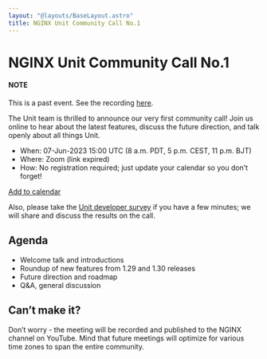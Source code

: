 ```yaml
---
layout: "@layouts/BaseLayout.astro"
title: NGINX Unit Community Call No.1
---
```

# NGINX Unit Community Call No.1

#### NOTE
This is a past event.
See the recording
[here](https://www.youtube.com/watch?v=EZbcc6D03Io).

The Unit team is thrilled to announce our very first community call!
Join us online to hear about the latest features, discuss the future
direction, and talk openly about all things Unit.

- When: 07-Jun-2023 15:00 UTC (8 a.m. PDT, 5 p.m. CEST, 11 p.m. BJT)
- Where: Zoom (link expired)
- How: No registration required; just update your calendar so you don’t forget!

[Add to calendar](https://calndr.link/event/ihKJk0K7jH)

Also, please take the [Unit developer survey](https://forms.office.com/r/Ma4WBiaxz8) if you have a few minutes; we will
share and discuss the results on the call.

## Agenda

- Welcome talk and introductions
- Roundup of new features from 1.29 and 1.30 releases
- Future direction and roadmap
- Q&A, general discussion

## Can’t make it?

Don’t worry - the meeting will be recorded and published to the NGINX channel
on YouTube.  Mind that future meetings will optimize for various time zones to
span the entire community.
